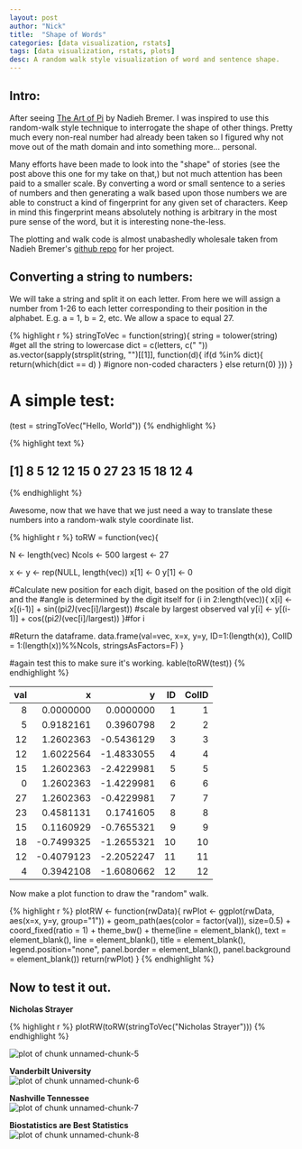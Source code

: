 ```yaml
---
layout: post
author: "Nick"
title:  "Shape of Words"
categories: [data visualization, rstats]
tags: [data visualization, rstats, plots]
desc: A random walk style visualization of word and sentence shape. 
---
```




## Intro: 

After seeing [The Art of Pi](http://www.visualcinnamon.com/portfolio/the-art-in-pi) by Nadieh Bremer. I was inspired to use this random-walk style technique to interrogate the shape of other things. Pretty much every non-real number had already been taken so I figured why not move out of the math domain and into something more... personal. 

Many efforts have been made to look into the "shape" of stories (see the post above this one for my take on that,) but not much attention has been paid to a smaller scale. By converting a word or small sentence to a series of numbers and then generating a walk based upon those numbers we are able to construct a kind of fingerprint for any given set of characters. Keep in mind this fingerprint means absolutely nothing is arbitrary in the most pure sense of the word, but it is interesting none-the-less. 

The plotting and walk code is almost unabashedly wholesale taken from Nadieh Bremer's [github repo](https://github.com/nbremer/artinpi) for her project.

## Converting a string to numbers: 

We will take a string and split it on each letter. From here we will assign a number from 1-26 to each letter corresponding to their position in the alphabet. E.g. a = 1, b = 2, etc. We allow a space to equal 27. 



{% highlight r %}
stringToVec = function(string){
  string = tolower(string) #get all the string to lowercase
  dict = c(letters, c(" "))
  as.vector(sapply(strsplit(string, "")[[1]],  function(d){
    if(d %in% dict){
      return(which(dict == d) ) #ignore non-coded characters
    } else return(0)
    }))
}
# A simple test: 
(test = stringToVec("Hello, World"))
{% endhighlight %}



{% highlight text %}
##  [1]  8  5 12 12 15  0 27 23 15 18 12  4
{% endhighlight %}

Awesome, now that we have that we just need a way to translate these numbers into a random-walk style coordinate list. 


{% highlight r %}
toRW = function(vec){
  
  N <- length(vec)
  Ncols <- 500
  largest <- 27 
  
  x <- y <- rep(NULL, length(vec))
  x[1] <- 0
  y[1] <- 0
  
  #Calculate new position for each digit, based on the position of the old digit and the 
  #angle is determined by the digit itself
  for (i in 2:length(vec)){
      x[i] <- x[(i-1)] + sin((pi*2)*(vec[i]/largest)) #scale by largest observed val
      y[i] <- y[(i-1)] + cos((pi*2)*(vec[i]/largest)) 
  }#for i
  
  #Return the dataframe. 
  data.frame(val=vec, x=x, y=y, ID=1:(length(x)), 
             ColID = 1:(length(x))%%Ncols, stringsAsFactors=F)
}

#again test this to make sure it's working. 
kable(toRW(test))
{% endhighlight %}



| val|          x|          y| ID| ColID|
|---:|----------:|----------:|--:|-----:|
|   8|  0.0000000|  0.0000000|  1|     1|
|   5|  0.9182161|  0.3960798|  2|     2|
|  12|  1.2602363| -0.5436129|  3|     3|
|  12|  1.6022564| -1.4833055|  4|     4|
|  15|  1.2602363| -2.4229981|  5|     5|
|   0|  1.2602363| -1.4229981|  6|     6|
|  27|  1.2602363| -0.4229981|  7|     7|
|  23|  0.4581131|  0.1741605|  8|     8|
|  15|  0.1160929| -0.7655321|  9|     9|
|  18| -0.7499325| -1.2655321| 10|    10|
|  12| -0.4079123| -2.2052247| 11|    11|
|   4|  0.3942108| -1.6080662| 12|    12|




Now make a plot function to draw the "random" walk. 


{% highlight r %}
plotRW <- function(rwData){
  rwPlot <- ggplot(rwData, aes(x=x, y=y, group="1")) +
    geom_path(aes(color = factor(val)), size=0.5) + 
    coord_fixed(ratio = 1) + 
    theme_bw() +
    theme(line = element_blank(),
          text = element_blank(),
          line = element_blank(),
          title = element_blank(),
          legend.position="none",
          panel.border = element_blank(),
          panel.background = element_blank())
  return(rwPlot)
}
{% endhighlight %}

## Now to test it out. 

__Nicholas Strayer__

{% highlight r %}
plotRW(toRW(stringToVec("Nicholas Strayer")))
{% endhighlight %}

<img src="/nashvilleBioStats/figures/source/2015-12-22-distributionShapes/unnamed-chunk-5-1.png" title="plot of chunk unnamed-chunk-5" alt="plot of chunk unnamed-chunk-5" style="display: block; margin: auto;" />

__Vanderbilt University__
<img src="/nashvilleBioStats/figures/source/2015-12-22-distributionShapes/unnamed-chunk-6-1.png" title="plot of chunk unnamed-chunk-6" alt="plot of chunk unnamed-chunk-6" style="display: block; margin: auto;" />

__Nashville Tennessee__
<img src="/nashvilleBioStats/figures/source/2015-12-22-distributionShapes/unnamed-chunk-7-1.png" title="plot of chunk unnamed-chunk-7" alt="plot of chunk unnamed-chunk-7" style="display: block; margin: auto;" />

__Biostatistics are Best Statistics__
<img src="/nashvilleBioStats/figures/source/2015-12-22-distributionShapes/unnamed-chunk-8-1.png" title="plot of chunk unnamed-chunk-8" alt="plot of chunk unnamed-chunk-8" style="display: block; margin: auto;" />
